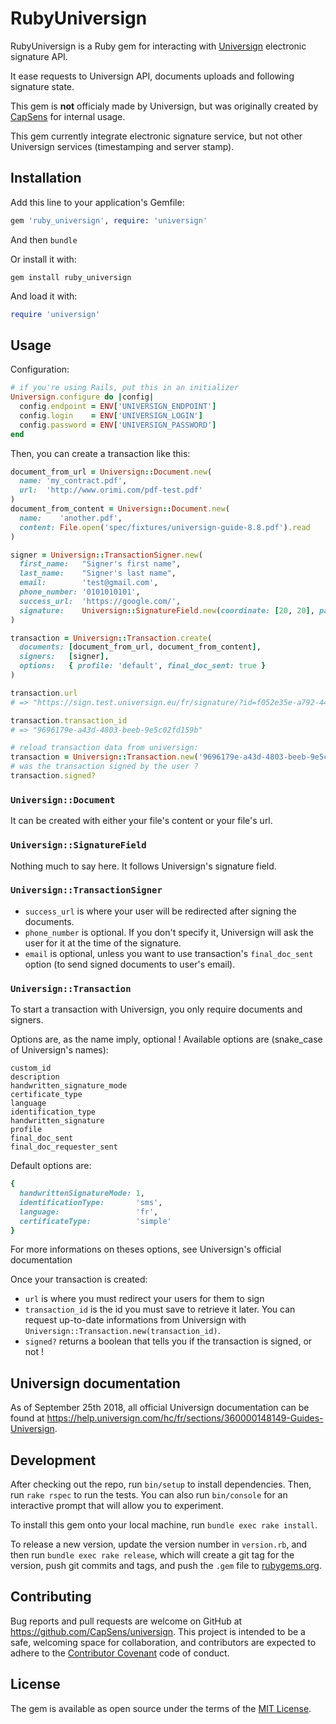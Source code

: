 # RubyUniversign

RubyUniversign is a Ruby gem for interacting with [Universign](https://www.universign.com/) electronic signature API.

It ease requests to Universign API, documents uploads and following signature state.

This gem is **not** officialy made by Universign, but was originally created by [CapSens](https://capsens.eu/) for internal usage.

This gem currently integrate electronic signature service, but not other Universign services (timestamping and server stamp).

## Installation

Add this line to your application's Gemfile:

```ruby
gem 'ruby_universign', require: 'universign'
```

And then `bundle`

Or install it with:

```
gem install ruby_universign
```

And load it with:

```ruby
require 'universign'
```


## Usage

Configuration:

```ruby
# if you're using Rails, put this in an initializer
Universign.configure do |config|
  config.endpoint = ENV['UNIVERSIGN_ENDPOINT']
  config.login    = ENV['UNIVERSIGN_LOGIN']
  config.password = ENV['UNIVERSIGN_PASSWORD']
end
```

Then, you can create a transaction like this:

```ruby
document_from_url = Universign::Document.new(
  name: 'my_contract.pdf',
  url:  'http://www.orimi.com/pdf-test.pdf'
)
document_from_content = Universign::Document.new(
  name:    'another.pdf',
  content: File.open('spec/fixtures/universign-guide-8.8.pdf').read
)

signer = Universign::TransactionSigner.new(
  first_name:   "Signer's first name",
  last_name:    "Signer's last name",
  email:        'test@gmail.com',
  phone_number: '0101010101',
  success_url:  'https://google.com/',
  signature:    Universign::SignatureField.new(coordinate: [20, 20], page: 1)
)

transaction = Universign::Transaction.create(
  documents: [document_from_url, document_from_content],
  signers:   [signer],
  options:   { profile: 'default', final_doc_sent: true }
)

transaction.url
# => "https://sign.test.universign.eu/fr/signature/?id=f052e35e-a792-4440-bb67-6b5c3f17aa30"

transaction.transaction_id
# => "9696179e-a43d-4803-beeb-9e5c02fd159b"

# reload transaction data from universign:
transaction = Universign::Transaction.new('9696179e-a43d-4803-beeb-9e5c02fd159b')
# was the transaction signed by the user ?
transaction.signed?
```

### `Universign::Document`

It can be created with either your file's content or your file's url.

### `Universign::SignatureField`

Nothing much to say here. It follows Universign's signature field.

### `Universign::TransactionSigner`

* `success_url` is where your user will be redirected after signing the documents.
* `phone_number` is optional. If you don't specify it, Universign will ask the user for it at the time of the signature.
* `email` is optional, unless you want to use transaction's `final_doc_sent` option (to send signed documents to user's email).

### `Universign::Transaction`

To start a transaction with Universign, you only require documents and signers.

Options are, as the name imply, optional ! Available options are (snake_case of Universign's names):

```
custom_id
description
handwritten_signature_mode
certificate_type
language
identification_type
handwritten_signature
profile
final_doc_sent
final_doc_requester_sent
```

Default options are:
```ruby
{
  handwrittenSignatureMode: 1,
  identificationType:       'sms',
  language:                 'fr',
  certificateType:          'simple'
}
```

For more informations on theses options, see Universign's official documentation

Once your transaction is created:
* `url` is where you must redirect your users for them to sign
* `transaction_id` is the id you must save to retrieve it later. You can request up-to-date informations from Universign with `Universign::Transaction.new(transaction_id)`.
* `signed?` returns a boolean that tells you if the transaction is signed, or not !

## Universign documentation

As of September 25th 2018, all official Universign documentation can be found at https://help.universign.com/hc/fr/sections/360000148149-Guides-Universign.

## Development

After checking out the repo, run `bin/setup` to install dependencies. Then, run `rake rspec` to run the tests. You can also run `bin/console` for an interactive prompt that will allow you to experiment.

To install this gem onto your local machine, run `bundle exec rake install`.

To release a new version, update the version number in `version.rb`, and then run `bundle exec rake release`, which will create a git tag for the version, push git commits and tags, and push the `.gem` file to [rubygems.org](https://rubygems.org).

## Contributing

Bug reports and pull requests are welcome on GitHub at https://github.com/CapSens/universign. This project is intended to be a safe, welcoming space for collaboration, and contributors are expected to adhere to the [Contributor Covenant](contributor-covenant.org) code of conduct.

## License

The gem is available as open source under the terms of the [MIT License](http://opensource.org/licenses/MIT).
